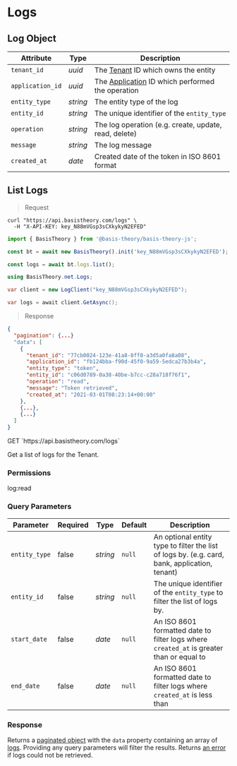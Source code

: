 # Logs

## Log Object

Attribute | Type | Description
--------- | ---- | -----------
`tenant_id` | *uuid* | The [Tenant](#tenants) ID which owns the entity
`application_id` | *uuid* | The [Application](#applications) ID which performed the operation
`entity_type` | *string* | The entity type of the log
`entity_id` | *string* | The unique identifier of the `entity_type`
`operation` | *string* | The log operation (e.g. create, update, read, delete)
`message` | *string* | The log message
`created_at` | *date* | Created date of the token in ISO 8601 format


## List Logs

> Request

```shell
curl "https://api.basistheory.com/logs" \
  -H "X-API-KEY: key_N88mVGsp3sCXkykyN2EFED"
```

```javascript
import { BasisTheory } from '@basis-theory/basis-theory-js';

const bt = await new BasisTheory().init('key_N88mVGsp3sCXkykyN2EFED');

const logs = await bt.logs.list();
```

```csharp
using BasisTheory.net.Logs;

var client = new LogClient("key_N88mVGsp3sCXkykyN2EFED");

var logs = await client.GetAsync();
```

> Response

```json
{
  "pagination": {...}
  "data": [
    {
      "tenant_id": "77cb0024-123e-41a8-8ff8-a3d5a0fa8a08",
      "application_id": "fb124bba-f90d-45f0-9a59-5edca27b3b4a",
      "entity_type": "token",
      "entity_id": "c06d0789-0a38-40be-b7cc-c28a718f76f1",
      "operation": "read",
      "message": "Token retrieved",
      "created_at": "2021-03-01T08:23:14+00:00"
    },
    {...},
    {...}
  ]
}
```

<span class="http-method get">
  <span class="box-method">GET</span>
  `https://api.basistheory.com/logs`
</span>

Get a list of logs for the Tenant.

### Permissions

<p class="scopes">
  <span class="scope">log:read</span>
</p>

### Query Parameters

Parameter | Required | Type | Default | Description
--------- | -------- | ---- | ------- | -----------
`entity_type` | false | *string* | `null` | An optional entity type to filter the list of logs by. (e.g. card, bank, application, tenant)
`entity_id` | false | *string* | `null` | The unique identifier of the `entity_type` to filter the list of logs by.
`start_date` | false | *date* | `null` | An ISO 8601 formatted date to filter logs where `created_at` is greater than or equal to
`end_date` | false | *date* | `null` | An ISO 8601 formatted date to filter logs where `created_at` is less than

### Response

Returns a [paginated object](#pagination) with the `data` property containing an array of [logs](#log-object). Providing any query parameters will filter the results. Returns [an error](#errors) if logs could not be retrieved.
